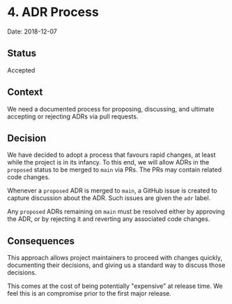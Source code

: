 # 4. ADR Process

Date: 2018-12-07

## Status

Accepted

## Context

We need a documented process for proposing, discussing, and ultimate accepting
or rejecting ADRs via pull requests.

## Decision

We have decided to adopt a process that favours rapid changes, at least while
the project is in its infancy. To this end, we will allow ADRs in the `proposed`
status to be merged to `main` via PRs. The PRs may contain related code changes.

Whenever a `proposed` ADR is merged to `main`, a GitHub issue is created to
capture discussion about the ADR. Such issues are given the `adr` label.

Any `proposed` ADRs remaining on `main` must be resolved either by approving
the ADR, or by rejecting it and reverting any associated code changes.

## Consequences

This approach allows project maintainers to proceed with changes quickly,
documenting their decisions, and giving us a standard way to discuss those
decisions.

This comes at the cost of being potentially "expensive" at release time. We
feel this is an compromise prior to the first major release.
